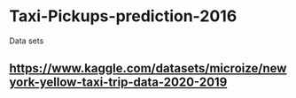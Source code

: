 # Taxi-Pickups-prediction-2016
Data sets
##  https://www.kaggle.com/datasets/microize/newyork-yellow-taxi-trip-data-2020-2019  
